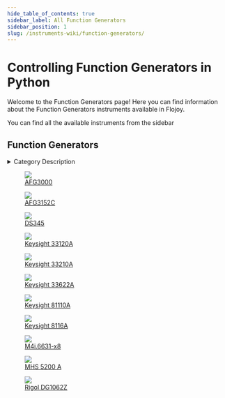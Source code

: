 ```yaml
--- 
hide_table_of_contents: true
sidebar_label: All Function Generators
sidebar_position: 1
slug: /instruments-wiki/function-generators/
---
```


# Controlling Function Generators in Python

Welcome to the Function Generators page! Here you can find information about the Function Generators instruments available in Flojoy.

You can find all the available instruments from the sidebar


## Function Generators 

 <details> 
 <summary>Category Description</summary> 
 A function generator is usually a piece of electronic test equipment or software used to generate different types of electrical waveforms over a wide range of frequencies. Some of the most common waveforms produced by the function generator are the sine wave, square wave, triangular wave and sawtooth shapes. These waveforms can be either repetitive or single-shot (which requires an internal or external trigger source). Another feature included on many function generators is the ability to add a DC offset. Integrated circuits used to generate waveforms may also be described as function generator ICs. 
 </details> 

 <div className="flex flex-wrap" style={{ marginLeft: "-40px" }}>
<a href="/instruments-wiki/function-generators/tektronix/afg3000">
<figure style={{ width: "185px", height: "200px", objectFit: "scale-down", marginRight: "15px" }}>
<img src="https://res.cloudinary.com/dhopxs1y3/image/upload/e_bgremoval/v1692201149/Instruments/Function%20Generators/AFG3000/file.png" style={{ width: "185px", height: "200px", objectFit: "scale-down", marginRight: "15px" }} />
<figcaption>AFG3000</figcaption>
</figure>
</a>
<a href="/instruments-wiki/function-generators/tektronix/afg3152c">
<figure style={{ width: "185px", height: "200px", objectFit: "scale-down", marginRight: "15px" }}>
<img src="https://res.cloudinary.com/dhopxs1y3/image/upload/e_bgremoval/v1692201147/Instruments/Function%20Generators/AFG3152C/file.png" style={{ width: "185px", height: "200px", objectFit: "scale-down", marginRight: "15px" }} />
<figcaption>AFG3152C</figcaption>
</figure>
</a>
<a href="/instruments-wiki/function-generators/srs/ds345">
<figure style={{ width: "185px", height: "200px", objectFit: "scale-down", marginRight: "15px" }}>
<img src="https://res.cloudinary.com/dhopxs1y3/image/upload/e_bgremoval/v1692201115/Instruments/Function%20Generators/DS345/file.png" style={{ width: "185px", height: "200px", objectFit: "scale-down", marginRight: "15px" }} />
<figcaption>DS345</figcaption>
</figure>
</a>
<a href="/instruments-wiki/function-generators/hp/keysight-33120a">
<figure style={{ width: "185px", height: "200px", objectFit: "scale-down", marginRight: "15px" }}>
<img src="https://res.cloudinary.com/dhopxs1y3/image/upload/e_bgremoval/v1692200855/Instruments/Function%20Generators/Keysight-33120A/file.png" style={{ width: "185px", height: "200px", objectFit: "scale-down", marginRight: "15px" }} />
<figcaption>Keysight 33120A</figcaption>
</figure>
</a>
<a href="/instruments-wiki/function-generators/keysight/keysight-33210a">
<figure style={{ width: "185px", height: "200px", objectFit: "scale-down", marginRight: "15px" }}>
<img src="https://res.cloudinary.com/dhopxs1y3/image/upload/e_bgremoval/v1692200793/Instruments/Function%20Generators/Keysight-33210A/file.png" style={{ width: "185px", height: "200px", objectFit: "scale-down", marginRight: "15px" }} />
<figcaption>Keysight 33210A</figcaption>
</figure>
</a>
<a href="/instruments-wiki/function-generators/keysight/keysight-33622a">
<figure style={{ width: "185px", height: "200px", objectFit: "scale-down", marginRight: "15px" }}>
<img src="https://res.cloudinary.com/dhopxs1y3/image/upload/e_bgremoval/v1692201214/Instruments/Function%20Generators/Keysight-33622A/file.png" style={{ width: "185px", height: "200px", objectFit: "scale-down", marginRight: "15px" }} />
<figcaption>Keysight 33622A</figcaption>
</figure>
</a>
<a href="/instruments-wiki/function-generators/agilent/keysight-81110a">
<figure style={{ width: "185px", height: "200px", objectFit: "scale-down", marginRight: "15px" }}>
<img src="https://res.cloudinary.com/dhopxs1y3/image/upload/e_bgremoval/v1692313674/Instruments/Function%20Generators/Keysight-81110A/file.png" style={{ width: "185px", height: "200px", objectFit: "scale-down", marginRight: "15px" }} />
<figcaption>Keysight 81110A</figcaption>
</figure>
</a>
<a href="/instruments-wiki/function-generators/hp/keysight-8116a">
<figure style={{ width: "185px", height: "200px", objectFit: "scale-down", marginRight: "15px" }}>
<img src="https://res.cloudinary.com/dhopxs1y3/image/upload/e_bgremoval/v1692200871/Instruments/Function%20Generators/Keysight-8116A/file.png" style={{ width: "185px", height: "200px", objectFit: "scale-down", marginRight: "15px" }} />
<figcaption>Keysight 8116A</figcaption>
</figure>
</a>
<a href="/instruments-wiki/function-generators/spectrum/m4i6631-x8">
<figure style={{ width: "185px", height: "200px", objectFit: "scale-down", marginRight: "15px" }}>
<img src="https://res.cloudinary.com/dhopxs1y3/image/upload/e_bgremoval/v1692106847/Instruments/Function%20Generators/M4i.6631-x8/file.png" style={{ width: "185px", height: "200px", objectFit: "scale-down", marginRight: "15px" }} />
<figcaption>M4i.6631-x8</figcaption>
</figure>
</a>
<a href="/instruments-wiki/function-generators/minghe/mhs-5200-a">
<figure style={{ width: "185px", height: "200px", objectFit: "scale-down", marginRight: "15px" }}>
<img src="https://res.cloudinary.com/dhopxs1y3/image/upload/e_bgremoval/v1692201088/Instruments/Function%20Generators/MHS-5200-A/file.png" style={{ width: "185px", height: "200px", objectFit: "scale-down", marginRight: "15px" }} />
<figcaption>MHS 5200 A</figcaption>
</figure>
</a>
<a href="/instruments-wiki/function-generators/rigol/rigol-dg1062z">
<figure style={{ width: "185px", height: "200px", objectFit: "scale-down", marginRight: "15px" }}>
<img src="https://res.cloudinary.com/dhopxs1y3/image/upload/e_bgremoval/v1692201248/Instruments/Function%20Generators/Rigol-DG1062Z/file.png" style={{ width: "185px", height: "200px", objectFit: "scale-down", marginRight: "15px" }} />
<figcaption>Rigol DG1062Z</figcaption>
</figure>
</a>
</div>